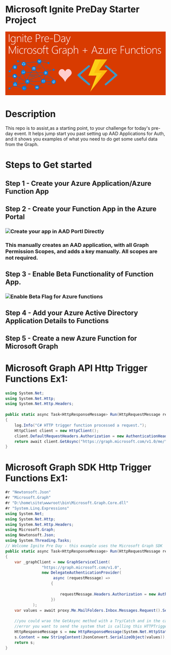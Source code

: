 Microsoft Ignite PreDay Starter Project
=====
![Welcome Pre-Ignite Attendees](Images/Ignite17PreDayBanner.png)
# Description
This repo is to assist,as a starting point, to your challenge for today's pre-day event. It helps jump start you past setting up AAD Applications for Auth, and it shows you examples of what you need to do get some useful data from the Graph.

# Steps to Get started
## Step 1 - Create your Azure Application/Azure Function App
## Step 2 - Create your Function App in the Azure Portal
### ![Create your app in AAD Portl Directly](Images/AADSetup.gif)
### This manually creates an AAD application, with all Graph Permission Scopes, and adds a key manually. All scopes are not required.
## Step 3 - Enable Beta Functionality of Function App.
### ![Enable Beta Flag for Azure functions](Images/AzFuncGraphEnableBeta.gif)
## Step 4 - Add your Azure Active Directory Application Details to Functions
## Step 5 - Create a new Azure Function for Microsoft Graph

# Microsoft Graph API Http Trigger Functions Ex1:
```csharp
using System.Net; 
using System.Net.Http; 
using System.Net.Http.Headers; 

public static async Task<HttpResponseMessage> Run(HttpRequestMessage req, string graphToken, TraceWriter log)
{
    log.Info("C# HTTP trigger function processed a request.");    
    HttpClient client = new HttpClient();
    client.DefaultRequestHeaders.Authorization = new AuthenticationHeaderValue("Bearer", graphToken);
    return await client.GetAsync("https://graph.microsoft.com/v1.0/me/");
}
```
# Microsoft Graph SDK Http Trigger Functions Ex1:
```csharp
#r "Newtonsoft.Json"
#r "Microsoft.Graph"
#r "D:\home\site\wwwroot\bin\Microsoft.Graph.Core.dll"
#r "System.Linq.Expressions"
using System.Net; 
using System.Net.Http; 
using System.Net.Http.Headers; 
using Microsoft.Graph;
using Newtonsoft.Json;
using System.Threading.Tasks;
// Welcome Ignite Pre Day - this example uses the Microsoft Graph SDK 
public static async Task<HttpResponseMessage> Run(HttpRequestMessage req, string graphToken, TraceWriter log)
{
	var _graphClient = new GraphServiceClient(
				"https://graph.microsoft.com/v1.0",
				new DelegateAuthenticationProvider(
					 async (requestMessage) =>
					{
						
						requestMessage.Headers.Authorization = new AuthenticationHeaderValue("bearer", graphToken);
					})
			);
	var values = await proxy.Me.MailFolders.Inbox.Messages.Request().Select("").Filter("ReceivedDateTime ge 2017-09-23 and hasAttachments eq true").Expand("Attachments").GetAsync();

    //you could wrao the GetAsync method with a Try/Catch and in the catch, return another HTTP status code, with whatever
    //error you want to send the system that is calling this HTTPTrigger
    HttpResponseMessage s = new HttpResponseMessage(System.Net.HttpStatusCode.OK);
    s.Content = new StringContent(JsonConvert.SerializeObject(values));
    return s;
}

```